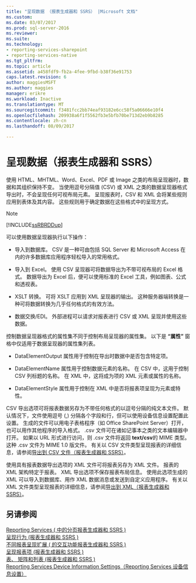 ```yaml
---
title: "呈现数据 （报表生成器和 SSRS） |Microsoft 文档"
ms.custom: 
ms.date: 03/07/2017
ms.prod: sql-server-2016
ms.reviewer: 
ms.suite: 
ms.technology:
- reporting-services-sharepoint
- reporting-services-native
ms.tgt_pltfrm: 
ms.topic: article
ms.assetid: a458fdf9-fb2a-4fee-9fbd-b38f36e91753
caps.latest.revision: 6
author: maggiesMSFT
ms.author: maggies
manager: erikre
ms.workload: Inactive
ms.translationtype: MT
ms.sourcegitcommit: f3481fcc2bb74eaf93182e6cc58f5a06666e10f4
ms.openlocfilehash: 209938a6f1f5562fb3e5bfb70be713d2eb9b8285
ms.contentlocale: zh-cn
ms.lasthandoff: 08/09/2017

---
```

# <a name="rendering-data-report-builder-and-ssrs"></a>呈现数据（报表生成器和 SSRS）
  使用 HTML、MHTML、Word、Excel、PDF 或 Image 之类的布局呈现器时，数据和其组织保持不变。 当使用逗号分隔值 (CSV) 或 XML 之类的数据呈现器格式导出时，不会呈现任何可视布局元素。 呈现报表时，CSV 和 XML 会将某些规则应用到表体及其内容。 这些规则用于确定数据在这些格式中的呈现方式。  
  
> [!NOTE]  
>  [!INCLUDE[ssRBRDDup](../../includes/ssrbrddup-md.md)]  
  
 可以使用数据呈现器执行以下操作：  
  
-   导入到数据库。 CSV 是一种可由包括 SQL Server 和 Microsoft Access 在内的许多数据库应用程序轻松导入的常用格式。  
  
-   导入到 Excel。 使用 CSV 呈现器可将数据导出为不带可视布局的 Excel 格式。 数据导出为 Excel 后，便可以使用标准的 Excel 工具，例如图表、公式和透视表。  
  
-   XSLT 转换。 可将 XSLT 应用到 XML 呈现器的输出。 这种服务器端转换是一种可将数据转换为几乎任何格式的有效方法。  
  
-   数据交换/EDI。 外部进程可以请求对报表进行 CSV 或 XML 呈现并使用这些数据。  
  
 控制数据呈现器格式的属性集不同于控制布局呈现器的属性集。 以下是 **“属性”** 窗格中仅适用于数据呈现器的属性集列表。  
  
-   DataElementOutput 属性用于控制在导出时数据中是否包含特定项。  
  
-   DataElementName 属性用于控制数据元素的名称。 在 CSV 中，这用于控制 CSV 列标题的名称。 在 XML 中，这将成为项的 XML 元素或属性的名称。  
  
-   DataElementStyle 属性用于控制在 XML 中是否将报表项呈现为元素或特性。  
  
 CSV 导出选项可将报表数据另存为不带任何格式的以逗号分隔的纯文本文件。 默认情况下，文件使用逗号 (,) 分隔各个字段和行，但可以使用设备信息设置配置此设置。 生成的文件可以用电子表格程序（如 Office SharePoint Server）打开，也可以用作其他程序的导入格式。 .csv 文件可在诸如记事本之类的文本编辑器中打开。 如果以 URL 形式进行访问，则 .csv 文件将返回 **text/csv**的 MIME 类型。 这种 .csv 文件为 MIME 1.0 版文件。 有关以 CSV 文件类型呈现报表的详细信息，请参阅[导出到 CSV 文件（报表生成器和 SSRS）](../../reporting-services/report-builder/exporting-to-a-csv-file-report-builder-and-ssrs.md)。  
  
 使用具有报表数据导出选项的 XML 文件可将报表另存为 XML 文件。 报表的 XML 架构特定于报表。 XML 导出选项不保存报表布局信息。 使用此选项生成的 XML 可以导入到数据库、用作 XML 数据消息或发送到自定义应用程序。 有关以 XML 文件类型呈现报表的详细信息，请参阅[导出到 XML（报表生成器和 SSRS）](../../reporting-services/report-builder/exporting-to-xml-report-builder-and-ssrs.md)。  
  
## <a name="see-also"></a>另请参阅  
 [Reporting Services &#40; 中的分页报表生成器和 SSRS &#41;](../../reporting-services/report-design/pagination-in-reporting-services-report-builder-and-ssrs.md)   
 [呈现行为 &#40;报表生成器和 SSRS &#41;](../../reporting-services/report-design/rendering-behaviors-report-builder-and-ssrs.md)   
 [不同报表呈现扩展 &#40; 的交互功能报表生成器和 SSRS &#41;](../../reporting-services/report-builder/interactive-functionality-different-report-rendering-extensions.md)   
 [呈现报表项 &#40;报表生成器和 SSRS &#41;](../../reporting-services/report-design/rendering-report-items-report-builder-and-ssrs.md)   
 [表、 矩阵和列表 &#40;报表生成器和 SSRS &#41;](../../reporting-services/report-design/tables-matrices-and-lists-report-builder-and-ssrs.md)   
 [Reporting Services Device Information Settings（Reporting Services 设备信息设置）](http://go.microsoft.com/fwlink/?LinkId=102515)  
  
  

